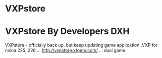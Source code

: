 # VXPstore
# VXPstore By Developers DXH


VXPstore - officially back up, but keep updating game application .VXP for nokia 225, 226 ... http://vxpstore.xtgem.com/ ... dual game
